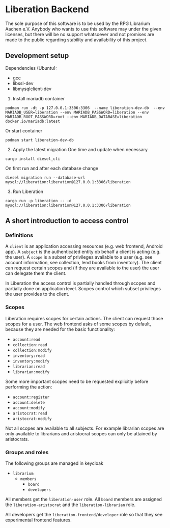 # Liberation Backend

The sole purpose of this software is to be used by the RPG Librarium Aachen e.V. Anybody who wants to use this software may under the given licenses, but there will be no support whatsoever and not promises are made to the public regarding stability and availability of this project. 

## Development setup
Dependencies (Ubuntu):
- gcc
- libssl-dev
- libmysqlclient-dev

1. Install mariadb container
```shell
podman run -dt -p 127.0.0.1:3306:3306  --name liberation-dev-db  --env MARIADB_USER=liberation --env MARIADB_PASSWORD=liberation --env MARIADB_ROOT_PASSWORD=root --env MARIADB_DATABASE=liberation docker.io/mariadb:latest
```
Or start container
```shell
podman start liberation-dev-db
```

2. Apply the latest migration
One time and update when necessary
```shell
cargo install diesel_cli
```

On first run and after each database change
```shell
diesel migration run --database-url mysql://liberation:liberation@127.0.0.1:3306/liberation
```

3. Run Liberation
```shell
cargo run -p liberation -- -d mysql://liberation:liberation@127.0.0.1:3306/liberation
```

## A short introduction to access control
### Definitions
A `client` is an application accessing resources (e.g. web frontend, Android app).
A `subject` is the authenticated entity ob behalf a client is acting (e.g. the user).
A `scope` is a subset of privileges available to a user (e.g. see account information, see collection, lend books from inventory).
The client can request certain scopes and (if they are available to the user) the user can delegate them the client.

In Liberation the access control is partially handled through scopes and partially done on application level. Scopes
control which subset privileges the user provides to the client. 

### Scopes
Liberation requires scopes for certain actions. The client can request those scopes for a user.
The web frontend asks of some scopes by default, because they are needed for the basic functionality:
- `account:read`
- `collection:read`
- `collection:modify`
- `inventory:read`
- `inventory:modify`
- `librarian:read`
- `librarian:modify`

Some more important scopes need to be requested explicitly before performing the action:
- `account:register`
- `account:delete`
- `account:modify`
- `aristocrat:read`
- `aristocrat:modify`

Not all scopes are available to all subjects. For example librarian scopes are only available to librarians and 
aristocrat scopes can only be attained by aristocrats.

### Groups and roles
The following groups are managed in keycloak
- `librarium`
  - `members`
    - `board`
    - `developers`

All members get the `liberation-user` role. All `board` members are assigned the `liberation-aristocrat` and 
the `liberation-librarian` role.

All developers get the `liberation-frontend/developer` role so that they see experimental frontend features.
